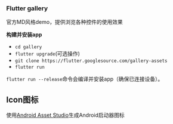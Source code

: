 ### Flutter gallery

官方MD风格demo，提供浏览各种控件的使用效果

**构建并安装app**

* `cd gallery`
* `flutter upgrade`(可选操作)
* `git clone https://flutter.googlesource.com/gallery-assets`
* `flutter run`

`flutter run --release`命令会编译并安装app（确保已连接设备）。

## Icon图标

使用[Android Asset Studio](https://romannurik.github.io/AndroidAssetStudio/icons-launcher.html#foreground.type=image&foreground.space.trim=1&foreground.space.pad=0.1&foreColor=607d8b%2C0&crop=0&backgroundShape=square&backColor=fafafa%2C100&effects=none)生成Android启动器图标